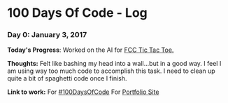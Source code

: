 # 100 Days Of Code - Log

### Day 0: January 3, 2017


**Today's Progress**: Worked on the AI for [FCC Tic Tac Toe.]( https://www.freecodecamp.com/challenges/build-a-tic-tac-toe-game)


**Thoughts:** Felt like bashing my head into a wall...but in a good way. I feel I am using way too much code to accomplish this task. I need to clean up quite a bit of spaghetti code once I finish.

**Link to work:** For [#100DaysOfCode](https://github.com/randallfine/100daysofcode-projects)
                  For [Portfolio Site](https://randallfine.github.io/)

